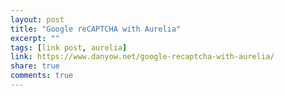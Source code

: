 ```yaml
---
layout: post
title: "Google reCAPTCHA with Aurelia"
excerpt: ""
tags: [link post, aurelia]
link: https://www.danyow.net/google-recaptcha-with-aurelia/
share: true
comments: true
---
```

